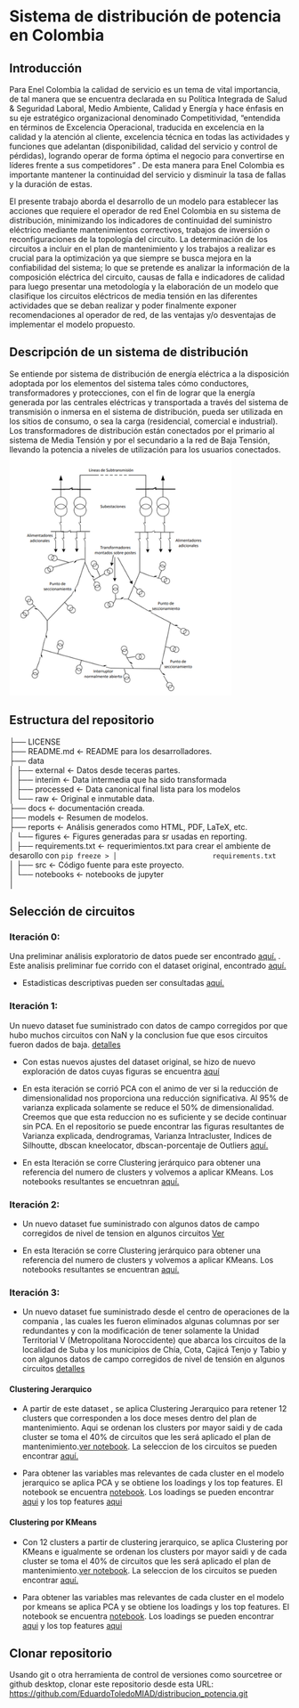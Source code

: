 # Sistema de distribución de potencia en Colombia  
## Introducción
Para Enel Colombia la calidad de servicio es un tema de vital importancia, de tal manera que se encuentra declarada en su Política Integrada de Salud & Seguridad Laboral, Medio Ambiente, Calidad y Energía y hace énfasis en su eje estratégico organizacional denominado Competitividad, “entendida en términos de Excelencia Operacional, traducida en excelencia en la calidad y la atención al cliente, excelencia técnica en todas las actividades y funciones que adelantan (disponibilidad, calidad del servicio y control de pérdidas), logrando operar de forma óptima el negocio para convertirse en líderes frente a sus competidores” . De esta manera para Enel Colombia es importante mantener la continuidad del servicio y disminuir la tasa de fallas y la duración de estas. 

 
El presente trabajo aborda el desarrollo de un modelo para establecer las acciones que requiere el operador de red Enel Colombia en su sistema de distribución, minimizando los indicadores de continuidad del suministro eléctrico mediante mantenimientos correctivos, trabajos de inversión o reconfiguraciones de la topología del circuito. La determinación de los circuitos a incluir en el plan de mantenimiento y los trabajos a realizar es crucial para la optimización ya que siempre se busca mejora en la confiabilidad del sistema; lo que se pretende es analizar la información de la composición eléctrica  del circuito, causas de falla e indicadores de calidad para luego presentar una metodología y la elaboración de un modelo que clasifique los circuitos eléctricos de media tensión en las diferentes actividades que se deban realizar y poder finalmente exponer recomendaciones al operador de red, de las ventajas y/o desventajas de implementar el modelo propuesto. 

## Descripción de un sistema de distribución

Se entiende por sistema de distribución de energía eléctrica a la disposición adoptada por los elementos del sistema tales cómo conductores, transformadores y protecciones, con el fin de lograr que la energía generada por las centrales eléctricas y transportada a través del sistema de transmisión o inmersa en el sistema de distribución, pueda ser utilizada en los sitios de consumo, o sea la carga (residencial, comercial e industrial). Los transformadores de distribución están conectados por el primario al sistema de Media Tensión y por el secundario a la red de Baja Tensión, llevando la potencia a niveles de utilización para los usuarios conectados. 
![Image](docs/figures/sistema_distribucion.png)


## Estructura del repositorio

├── LICENSE  
├── README.md          <- README para los desarrolladores.  
├── data  
│   ├── external       <- Datos desde teceras partes.  
│   ├── interim        <- Data intermedia que ha sido transformada  
│   ├── processed      <- Data canonical final lista para los modelos  
│   └── raw            <- Original e inmutable data.  
├── docs               <- documentación creada.  
├── models             <- Resumen de modelos.  
├── reports            <- Análisis generados como HTML, PDF, LaTeX, etc.  
│   └── figures        <- Figures generadas para sr usadas en reporting.  
│
├── requirements.txt   <- requerimientos.txt para crear el ambiente de desarollo con `pip freeze > │                        requirements.txt`  
│
├── src                <- Código fuente para este proyecto.  
│   └── notebooks  <- notebooks de jupyter  
│

## Selección de circuitos

### Iteración 0:
Una preliminar análisis exploratorio de datos puede ser encontrado [aquí.](https://github.com/EduardoToledoMIAD/distribucion_potencia/blob/main/src/notebooks/Iteracion_0/1_0_exploracion_inicial_datos_Iteracion_0.ipynb) . Este analisis preliminar fue corrido con el dataset original, encontrado [aquí.](data/raw/dataset_pfinal_ANS.xls)

- Estadisticas descriptivas pueden ser consultadas [aquí.](reports/figures)

### Iteración 1: 
Un nuevo dataset fue suministrado con datos de campo corregidos por que hubo muchos circuitos con NaN y la conclusion fue que esos circuitos fueron dados de baja. [detalles](data/raw/dataset_pfinal_ANS_V2.xlsx) 

- Con estas nuevos ajustes del dataset original, se hizo  de nuevo exploración de datos cuyas figuras se encuentra [aquí](/docs/figures/Iteracion_1)

- En esta iteración se corrió PCA con el animo de ver si la reducción de dimensionalidad nos proporciona una reducción significativa. Al 95% de varianza explicada solamente se reduce el 50% de dimensionalidad. Creemos que que esta reduccion no es suficiente y se decide continuar sin PCA. En el repositorio se puede encontrar las figuras resultantes de Varianza explicada, dendrogramas, Varianza Intracluster, Indices de Silhoutte, dbscan kneelocator, dbscan-porcentaje de Outliers [aquí.](/docs/figures/Iteracion_1)

- En esta Iteración se corre Clustering jerárquico para obtener una referencia del numero de clusters y volvemos a aplicar KMeans. Los notebooks resultantes se encuetnran [aquí.](src/notebooks/Iteracion_1)

### Iteración 2: 

- Un nuevo dataset fue suministrado con algunos datos de campo corregidos de nivel de tension en  algunos circuitos [Ver](data/raw/dataset_pfinal_ANS_V4.xlsx) 

-  En esta Iteración se corre Clustering jerárquico para obtener una referencia del numero de clusters y volvemos a aplicar KMeans. Los notebooks resultantes se encuentran [aquí.](src/notebooks/Iteration_2)

### Iteración 3: 

- Un nuevo dataset fue suministrado desde el centro de operaciones de la compania , las cuales les fueron eliminados algunas columnas por ser redundantes y con la modificación de tener solamente  la Unidad Territorial V (Metropolitana Noroccidente) que abarca los circuitos de  la localidad de Suba y los municipios de Chía, Cota, Cajicá Tenjo y Tabio y con algunos datos de campo corregidos de nivel de tensión en  algunos circuitos [detalles](data/raw/dataset_pfinal_ANS_V6.xlsx) 

#### Clustering Jerarquico
- A partir de este dataset , se aplica Clustering Jerarquico para retener 12 clusters que corresponden a los doce meses dentro del plan de mantenimiento. Aqui se ordenan los clusters por mayor saidi y de cada cluster se toma el 40% de circuitos que  les será aplicado el plan de mantenimiento.[ver notebook](https://github.com/EduardoToledoMIAD/distribucion_potencia/blob/main/src/notebooks/Iteration_3/7_0_Clustering_Jerarquico__Iteration_3.ipynb). La seleccion de los circuitos se pueden encontrar [aquí.](data/processed/pca_cluster_jerarquico/circuits_selection)


- Para obtener las variables mas relevantes de cada cluster en el modelo jerarquico se aplica PCA y se obtiene los loadings y los top features. El notebook se encuentra [notebook](https://github.com/EduardoToledoMIAD/distribucion_potencia/blob/main/src/notebooks/Iteration_3/7_0_Clustering_Jerarquico__Iteration_3.ipynb). Los loadings se pueden encontrar [aqui](data/processed/pca_cluster_jerarquico/loadings) y los top features [aqui](data/processed/pca_cluster_jerarquico/topfeatures)

#### Clustering por KMeans
- Con 12 clusters a partir de clustering jerarquico,  se aplica Clustering por KMeans e igualmente se ordenan los clusters por mayor saidi y de cada cluster se toma el 40% de circuitos que  les será aplicado el plan de mantenimiento.[ver notebook](). La seleccion de los circuitos se pueden encontrar [aquí.](data/processed/pca_cluster_kmeans/circuits_selection)

- Para obtener las variables mas relevantes de cada cluster en el modelo por kmeans se aplica PCA y se obtiene los loadings y los top features. El notebook se encuentra [notebook](). Los loadings se pueden encontrar [aqui](data/processed/pca_cluster_kmeans/loadings) y los top features [aqui](data/processed/pca_cluster_kmeans/topfeatures)

## Clonar repositorio
Usando git o otra herramienta de control de versiones como sourcetree or github desktop, clonar este repositorio desde esta URL:
https://github.com/EduardoToledoMIAD/distribucion_potencia.git